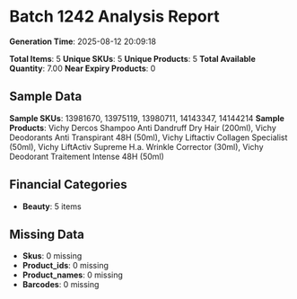 # Batch 1242 Analysis Report

**Generation Time**: 2025-08-12 20:09:18

**Total Items**: 5
**Unique SKUs**: 5
**Unique Products**: 5
**Total Available Quantity**: 7.00
**Near Expiry Products**: 0

## Sample Data
**Sample SKUs**: 13981670, 13975119, 13980711, 14143347, 14144214
**Sample Products**: Vichy Dercos Shampoo Anti Dandruff Dry Hair (200ml), Vichy Deodorants Anti Transpirant 48H (50ml), Vichy Liftactiv Collagen Specialist (50ml), Vichy LiftActiv Supreme H.a. Wrinkle Corrector (30ml), Vichy Deodorant Traitement Intense 48H (50ml)

## Financial Categories
- **Beauty**: 5 items

## Missing Data
- **Skus**: 0 missing
- **Product_ids**: 0 missing
- **Product_names**: 0 missing
- **Barcodes**: 0 missing
